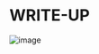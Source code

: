 # WRITE-UP

![image](https://github.com/user-attachments/assets/815be341-db74-4903-a40b-ee0da9615db4)
